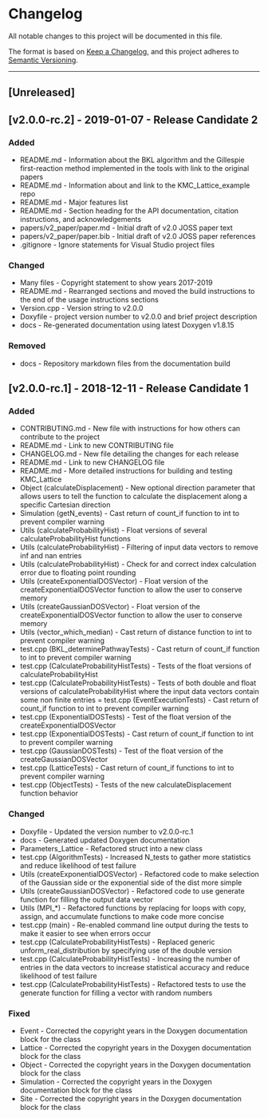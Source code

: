 # Changelog
All notable changes to this project will be documented in this file.

The format is based on [Keep a Changelog](https://keepachangelog.com/en/1.0.0/),
and this project adheres to [Semantic Versioning](https://semver.org/spec/v2.0.0.html).

--------------------------------------------------------------------------------------------------------------------------------

## [Unreleased]

## [v2.0.0-rc.2] - 2019-01-07 - Release Candidate 2

### Added
- README.md - Information about the BKL algorithm and the Gillespie first-reaction method implemented in the tools with link to the original papers
- README.md - Information about and link to the KMC_Lattice_example repo
- README.md - Major features list
- README.md - Section heading for the API documentation, citation instructions, and acknowledgements
- papers/v2_paper/paper.md - Initial draft of v2.0 JOSS paper text
- papers/v2_paper/paper.bib - Initial draft of v2.0 JOSS paper references
- .gitignore - Ignore statements for Visual Studio project files

### Changed
- Many files - Copyright statement to show years 2017-2019
- README.md - Rearranged sections and moved the build instructions to the end of the usage instructions sections
- Version.cpp - Version string to v2.0.0
- Doxyfile - project version number to v2.0.0 and brief project description
- docs - Re-generated documentation using latest Doxygen v1.8.15

### Removed
- docs - Repository markdown files from the documentation build

## [v2.0.0-rc.1] - 2018-12-11 - Release Candidate 1

### Added
- CONTRIBUTING.md - New file with instructions for how others can contribute to the project
- README.md - Link to new CONTRIBUTING file
- CHANGELOG.md - New file detailing the changes for each release
- README.md - Link to new CHANGELOG file
- README.md - More detailed instructions for building and testing KMC_Lattice
- Object (calculateDisplacement) - New optional direction parameter that allows users to tell the function to calculate the displacement along a specific Cartesian direction
- Simulation (getN_events) - Cast return of count_if function to int to prevent compiler warning
- Utils (calculateProbabilityHist) - Float versions of several calculateProbabilityHist functions
- Utils (calculateProbabilityHist) - Filtering of input data vectors to remove inf and nan entries
- Utils (calculateProbabilityHist) - Check for and correct index calculation error due to floating point rounding
- Utils (createExponentialDOSVector) - Float version of the createExponentialDOSVector function to allow the user to conserve memory
- Utils (createGaussianDOSVector) - Float version of the createExponentialDOSVector function to allow the user to conserve memory
- Utils (vector_which_median) - Cast return of distance function to int to prevent compiler warning
- test.cpp (BKL_determinePathwayTests) - Cast return of count_if function to int to prevent compiler warning
- test.cpp (CalculateProbabilityHistTests) - Tests of the float versions of calculateProbabilityHist
- test.cpp (CalculateProbabilityHistTests) - Tests of both double and float versions of calculateProbabilityHist where the input data vectors contain some non finite entries
= test.cpp (EventExecutionTests) - Cast return of count_if function to int to prevent compiler warning
- test.cpp (ExponentialDOSTests) - Test of the float version of the createExponentialDOSVector
- test.cpp (ExponentialDOSTests) - Cast return of count_if function to int to prevent compiler warning
- test.cpp (GaussianDOSTests) - Test of the float version of the createGaussianDOSVector
- test.cpp (LatticeTests) - Cast return of count_if functions to int to prevent compiler warning
- test.cpp (ObjectTests) - Tests of the new calculateDisplacement function behavior

### Changed
- Doxyfile - Updated the version number to v2.0.0-rc.1
- docs - Generated updated Doxygen documentation
- Parameters_Lattice - Refactored struct into a new class
- test.cpp (AlgorithmTests) - Increased N_tests to gather more statistics and reduce likelihood of test failure
- Utils (createExponentialDOSVector) - Refactored code to make selection of the Gaussian side or the exponential side of the dist more simple
- Utils (createGaussianDOSVector) - Refactored code to use generate function for filling the output data vector
- Utils (MPI_*) - Refactored functions by replacing for loops with copy, assign, and accumulate functions to make code more concise
- test.cpp (main) - Re-enabled command line output during the tests to make it easier to see when errors occur
- test.cpp (CalculateProbabilityHistTests) - Replaced generic unform_real_distribution by specifying use of the double version
- test.cpp (CalculateProbabilityHistTests) - Increasing the number of entries in the data vectors to increase statistical accuracy and reduce likelihood of test failure
- test.cpp (CalculateProbabilityHistTests) - Refactored tests to use the generate function for filling a vector with random numbers

### Fixed
- Event - Corrected the copyright years in the Doxygen documentation block for the class
- Lattice - Corrected the copyright years in the Doxygen documentation block for the class
- Object - Corrected the copyright years in the Doxygen documentation block for the class
- Simulation - Corrected the copyright years in the Doxygen documentation block for the class
- Site - Corrected the copyright years in the Doxygen documentation block for the class
